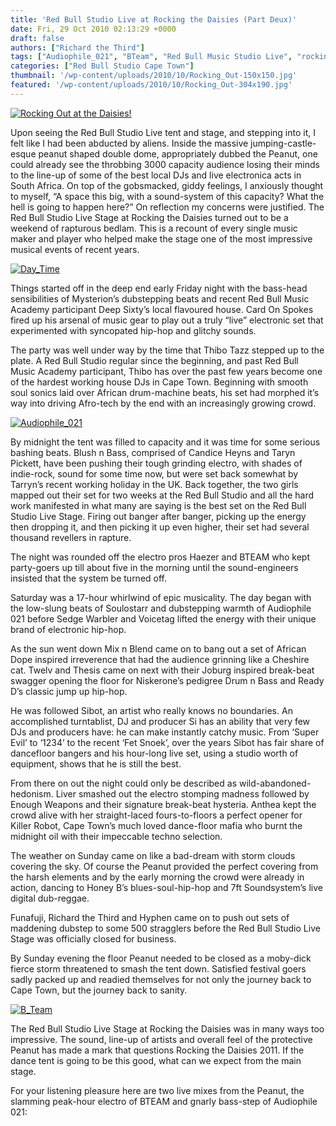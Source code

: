 ```yaml
---
title: 'Red Bull Studio Live at Rocking the Daisies (Part Deux)'
date: Fri, 29 Oct 2010 02:13:29 +0000
draft: false
authors: ["Richard the Third"]
tags: ["Audiophile_021", "BTeam", "Red Bull Music Studio Live", "rocking the daisies"]
categories: ["Red Bull Studio Cape Town"]
thumbnail: '/wp-content/uploads/2010/10/Rocking_Out-150x150.jpg'
featured: '/wp-content/uploads/2010/10/Rocking_Out-304x190.jpg'
---
```


[![Rocking Out at the Daisies!](/wp-content/uploads/2010/10/Rocking_Out-e1288095453247.jpg "Rocking_Out")](/2010/10/29/red-bull-studio-live-at-rocking-the-daisies-part-deux/rocking_out/)

Upon seeing the Red Bull Studio Live tent and stage, and stepping into it, I felt like I had been abducted by aliens. Inside the massive jumping-castle-esque peanut shaped double dome, appropriately dubbed the Peanut, one could already see the throbbing 3000 capacity audience losing their minds to the line-up of some of the best local DJs and live electronica acts in South Africa. On top of the gobsmacked, giddy feelings, I anxiously thought to myself, “A space this big, with a sound-system of this capacity? What the hell is going to happen here?” On reflection my concerns were justified. The Red Bull Studio Live Stage at Rocking the Daisies turned out to be a weekend of rapturous bedlam. This is a recount of every single music maker and player who helped make the stage one of the most impressive musical events of recent years.

[](/2010/10/29/red-bull-studio-live-at-rocking-the-daisies-part-deux/day_time/)[](/2010/10/29/red-bull-studio-live-at-rocking-the-daisies-part-deux/day_time/)[![](/wp-content/uploads/2010/10/Day_Time-e1288096100493.jpg "Day_Time")](/2010/10/29/red-bull-studio-live-at-rocking-the-daisies-part-deux/day_time/)

Things started off in the deep end early Friday night with the bass-head sensibilities of Mysterion’s dubstepping beats and recent Red Bull Music Academy participant Deep Sixty’s local flavoured house. Card On Spokes fired up his arsenal of music gear to play out a truly “live” electronic set that experimented with syncopated hip-hop and glitchy sounds.

The party was well under way by the time that Thibo Tazz stepped up to the plate. A Red Bull Studio regular since the beginning, and past Red Bull Music Academy participant, Thibo has over the past few years become one of the hardest working house DJs in Cape Town. Beginning with smooth soul sonics laid over African drum-machine beats, his set had morphed it’s way into driving Afro-tech by the end with an increasingly growing crowd.

[![Audiophile_021](/wp-content/uploads/2010/10/Audiophile_021.jpg "Audiophile_021")](/2010/10/29/red-bull-studio-live-at-rocking-the-daisies-part-deux/audiophile_021/)

By midnight the tent was filled to capacity and it was time for some serious bashing beats. Blush n Bass, comprised of Candice Heyns and Taryn Pickett, have been pushing their tough grinding electro, with shades of indie-rock, sound for some time now, but were set back somewhat by Tarryn’s recent working holiday in the UK. Back together, the two girls mapped out their set for two weeks at the Red Bull Studio and all the hard work manifested in what many are saying is the best set on the Red Bull Studio Live Stage. Firing out banger after banger, picking up the energy then dropping it, and then picking it up even higher, their set had several thousand revellers in rapture.

The night was rounded off the electro pros Haezer and BTEAM who kept party-goers up till about five in the morning until the sound-engineers insisted that the system be turned off.

Saturday was a 17-hour whirlwind of epic musicality. The day began with the low-slung beats of Soulostarr and dubstepping warmth of Audiophile 021 before Sedge Warbler and Voicetag lifted the energy with their unique brand of electronic hip-hop.

As the sun went down Mix n Blend came on to bang out a set of African Dope inspired irreverence that had the audience grinning like a Cheshire cat. Twelv and Thesis came on next with their Joburg inspired break-beat swagger opening the floor for Niskerone’s pedigree Drum n Bass and Ready D’s classic jump up hip-hop.

He was followed Sibot, an artist who really knows no boundaries. An accomplished turntablist, DJ and producer Si has an ability that very few DJs and producers have: he can make instantly catchy music. From ‘Super Evil’ to ‘1234’ to the recent ‘Fet Snoek’, over the years Sibot has fair share of dancefloor bangers and his hour-long live set, using a studio worth of equipment, shows that he is still the best.

From there on out the night could only be described as wild-abandoned-hedonism. Liver smashed out the electro stomping madness followed by Enough Weapons and their signature break-beat hysteria. Anthea kept the crowd alive with her straight-laced fours-to-floors a perfect opener for Killer Robot, Cape Town’s much loved dance-floor mafia who burnt the midnight oil with their impeccable techno selection.

The weather on Sunday came on like a bad-dream with storm clouds covering the sky. Of course the Peanut provided the perfect covering from the harsh elements and by the early morning the crowd were already in action, dancing to Honey B’s blues-soul-hip-hop and 7ft Soundsystem’s live digital dub-reggae.

Funafuji, Richard the Third and Hyphen came on to push out sets of maddening dubstep to some 500 stragglers before the Red Bull Studio Live Stage was officially closed for business.

By Sunday evening the floor Peanut needed to be closed as a moby-dick fierce storm threatened to smash the tent down. Satisfied festival goers sadly packed up and readied themselves for not only the journey back to Cape Town, but the journey back to sanity.

[![B_Team](/wp-content/uploads/2010/10/B_Team.jpg "B_Team")](/2010/10/29/red-bull-studio-live-at-rocking-the-daisies-part-deux/b_team/)

The Red Bull Studio Live Stage at Rocking the Daisies was in many ways too impressive. The sound, line-up of artists and overall feel of the protective Peanut has made a mark that questions Rocking the Daisies 2011. If the dance tent is going to be this good, what can we expect from the main stage.

For your listening pleasure here are two live mixes from the Peanut, the slamming peak-hour electro of BTEAM and gnarly bass-step of Audiophile 021:

